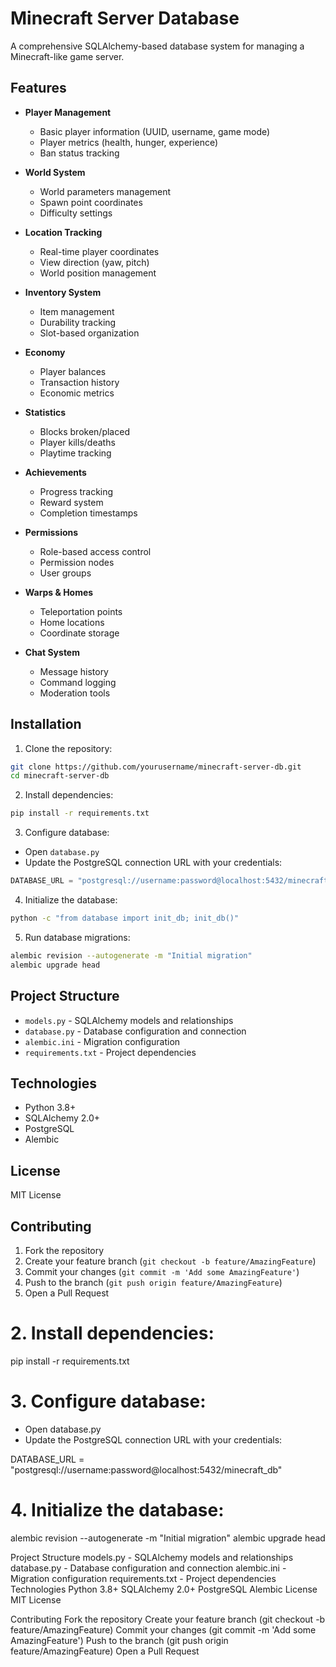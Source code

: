 # Minecraft Server Database

A comprehensive SQLAlchemy-based database system for managing a Minecraft-like game server.

## Features

- **Player Management**
  - Basic player information (UUID, username, game mode)
  - Player metrics (health, hunger, experience)
  - Ban status tracking

- **World System**
  - World parameters management
  - Spawn point coordinates
  - Difficulty settings

- **Location Tracking**
  - Real-time player coordinates
  - View direction (yaw, pitch)
  - World position management

- **Inventory System**
  - Item management
  - Durability tracking
  - Slot-based organization

- **Economy**
  - Player balances
  - Transaction history
  - Economic metrics

- **Statistics**
  - Blocks broken/placed
  - Player kills/deaths
  - Playtime tracking

- **Achievements**
  - Progress tracking
  - Reward system
  - Completion timestamps

- **Permissions**
  - Role-based access control
  - Permission nodes
  - User groups

- **Warps & Homes**
  - Teleportation points
  - Home locations
  - Coordinate storage

- **Chat System**
  - Message history
  - Command logging
  - Moderation tools

## Installation

1. Clone the repository:
```bash
git clone https://github.com/yourusername/minecraft-server-db.git
cd minecraft-server-db
```

2. Install dependencies:
```bash
pip install -r requirements.txt
```

3. Configure database:
- Open `database.py`
- Update the PostgreSQL connection URL with your credentials:
```python
DATABASE_URL = "postgresql://username:password@localhost:5432/minecraft_db"
```

4. Initialize the database:
```bash
python -c "from database import init_db; init_db()"
```

5. Run database migrations:
```bash
alembic revision --autogenerate -m "Initial migration"
alembic upgrade head
```

## Project Structure

- `models.py` - SQLAlchemy models and relationships
- `database.py` - Database configuration and connection
- `alembic.ini` - Migration configuration
- `requirements.txt` - Project dependencies

## Technologies

- Python 3.8+
- SQLAlchemy 2.0+
- PostgreSQL
- Alembic

## License

MIT License

## Contributing

1. Fork the repository
2. Create your feature branch (`git checkout -b feature/AmazingFeature`)
3. Commit your changes (`git commit -m 'Add some AmazingFeature'`)
4. Push to the branch (`git push origin feature/AmazingFeature`)
5. Open a Pull Request

# 2. Install dependencies:
pip install -r requirements.txt

# 3. Configure database:
- Open database.py
- Update the PostgreSQL connection URL with your credentials:

DATABASE_URL = "postgresql://username:password@localhost:5432/minecraft_db"

# 4. Initialize the database:

alembic revision --autogenerate -m "Initial migration"
alembic upgrade head

Project Structure
models.py - SQLAlchemy models and relationships
database.py - Database configuration and connection
alembic.ini - Migration configuration
requirements.txt - Project dependencies
Technologies
Python 3.8+
SQLAlchemy 2.0+
PostgreSQL
Alembic
License
MIT License

Contributing
Fork the repository
Create your feature branch (git checkout -b feature/AmazingFeature)
Commit your changes (git commit -m 'Add some AmazingFeature')
Push to the branch (git push origin feature/AmazingFeature)
Open a Pull Request



